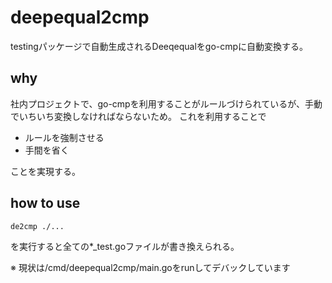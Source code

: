 # deepequal2cmp
testingパッケージで自動生成されるDeeqequalをgo-cmpに自動変換する。

## why
社内プロジェクトで、go-cmpを利用することがルールづけられているが、手動でいちいち変換しなければならないため。
これを利用することで

- ルールを強制させる
- 手間を省く

ことを実現する。

## how to use
```
de2cmp ./...
```

を実行すると全ての*_test.goファイルが書き換えられる。

※ 現状は/cmd/deepequal2cmp/main.goをrunしてデバックしています
